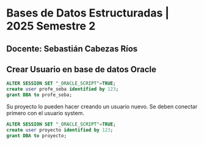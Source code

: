 # Bases de Datos Estructuradas | 2025 Semestre 2
## Docente: Sebastián Cabezas Ríos

## Crear Usuario en base de datos Oracle
```sql
ALTER SESSION SET "_ORACLE_SCRIPT"=TRUE;
create user profe_seba identified by 123;
grant DBA to profe_seba;
```

Su proyecto lo pueden hacer creando un usuario nuevo. Se deben conectar primero con el usuario system.

```sql
ALTER SESSION SET "_ORACLE_SCRIPT"=TRUE;
create user proyecto identified by 123;
grant DBA to proyecto;
```
